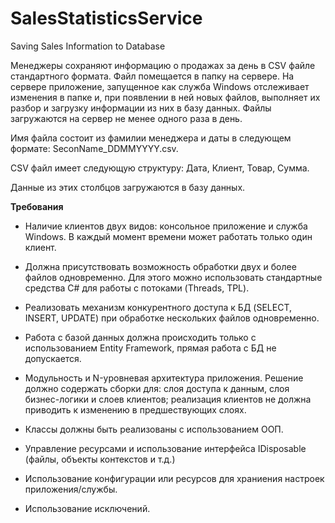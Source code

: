 # SalesStatisticsService
Saving Sales Information to Database

Менеджеры сохраняют информацию о продажах за день в CSV файле стандартного формата. Файл помещается в папку на сервере. На сервере приложение, запущенное как служба Windows отслеживает изменения в папке и, при появлении в ней новых файлов, выполняет их разбор и загрузку информации из них в базу данных. Файлы загружаются на сервер не менее одного раза в день.

Имя файла состоит из фамилии менеджера и даты в следующем формате: SeconName_DDMMYYYY.csv.

CSV файл имеет следующую структуру:
Дата, Клиент, Товар, Сумма.

Данные из этих столбцов загружаются в базу данных.

**Требования**

- Наличие клиентов двух видов: консольное приложение и служба Windows. В каждый момент времени может работать только один клиент.

- Должна присутствовать возможность обработки двух и более файлов одновременно. Для этого можно использовать стандартные средства C# для работы с потоками (Threads, TPL).

- Реализовать механизм конкурентного доступа к БД (SELECT, INSERT, UPDATE) при обработке нескольких файлов одновременно.

- Работа с базой данных должна происходить только с использованием Entity Framework, прямая работа с БД не допускается.

- Модульность и N-уровневая архитектура приложения. Решение должно содержать сборки для: слоя доступа к данным, слоя бизнес-логики и слоев клиентов; реализация клиентов не должна приводить к изменению в предшествующих слоях.

- Классы должны быть реализованы с использованием ООП.

- Управление ресурсами и использование интерфейса IDisposable (файлы, объекты контекстов и т.д.)

- Использование конфигурации или ресурсов для храниения настроек приложения/службы.

- Использование исключений.
